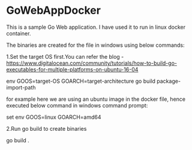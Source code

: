 # GoWebAppDocker

This is a sample Go Web application. I have used it to run in linux docker container.

The binaries are created for the file in windows using below commands:

1.Set the target OS first.You can refer the blog - https://www.digitalocean.com/community/tutorials/how-to-build-go-executables-for-multiple-platforms-on-ubuntu-16-04

env GOOS=target-OS GOARCH=target-architecture go build package-import-path

for example here we are using an ubuntu image in the docker file, hence executed below command in windows command prompt:

set env GOOS=linux GOARCH=amd64

2.Run go build to create binaries

go build .
